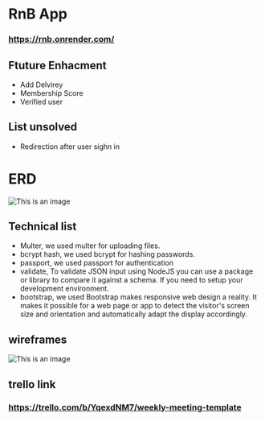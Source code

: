 # RnB App
### https://rnb.onrender.com/
## Ftuture Enhacment

* Add Delvirey
* Membership Score
* Verified user

## List unsolved

* Redirection after user sighn in 


# ERD

![This is an image](https://i.ibb.co/r3311qm/Screenshot-2023-03-01-at-11-47-58-AM.png)

##  Technical list 
* Multer, 
we used multer for uploading files.
* bcrypt hash,
we used bcrypt for hashing passwords.
* passport,
we used passport for authentication
* validate,
To validate JSON input using NodeJS you can use a package or library to compare it against a schema. If you need to setup your development environment.
* bootstrap,
we used Bootstrap makes responsive web design a reality. It makes it possible for a web page or app to detect the visitor's screen size and orientation and automatically adapt the display accordingly.

## wireframes

![This is an image](https://i.ibb.co/QMQTynx/Screenshot-2023-03-01-at-11-46-51-AM.png)

## trello link

### https://trello.com/b/YqexdNM7/weekly-meeting-template


